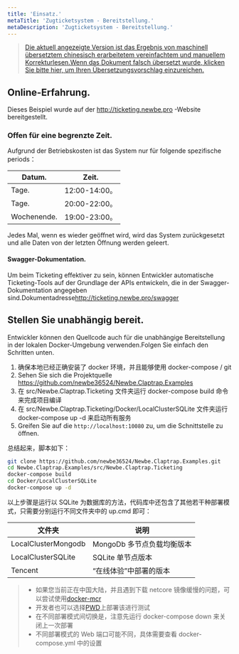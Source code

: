 ```yaml
---
title: 'Einsatz.'
metaTitle: 'Zugticketsystem - Bereitstellung.'
metaDescription: 'Zugticketsystem - Bereitstellung.'
---
```


> [Die aktuell angezeigte Version ist das Ergebnis von maschinell übersetztem chinesisch erarbeitetem vereinfachtem und manuellem Korrekturlesen.Wenn das Dokument falsch übersetzt wurde, klicken Sie bitte hier, um Ihren Übersetzungsvorschlag einzureichen.](https://crwd.in/newbeclaptrap)

## Online-Erfahrung.

Dieses Beispiel wurde auf der <http://ticketing.newbe.pro> -Website bereitgestellt.

### Offen für eine begrenzte Zeit.

Aufgrund der Betriebskosten ist das System nur für folgende spezifische periods：

| Datum.      | Zeit.        |
| ----------- | ------------ |
| Tage.       | 12:00-14:00。 |
| Tage.       | 20:00-22:00。 |
| Wochenende. | 19:00-23:00。 |

Jedes Mal, wenn es wieder geöffnet wird, wird das System zurückgesetzt und alle Daten von der letzten Öffnung werden geleert.

#### Swagger-Dokumentation.

Um beim Ticketing effektiver zu sein, können Entwickler automatische Ticketing-Tools auf der Grundlage der APIs entwickeln, die in der Swagger-Dokumentation angegeben sind.Dokumentadresse<http://ticketing.newbe.pro/swagger>

## Stellen Sie unabhängig bereit.

Entwickler können den Quellcode auch für die unabhängige Bereitstellung in der lokalen Docker-Umgebung verwenden.Folgen Sie einfach den Schritten unten.

1. 确保本地已经正确安装了 docker 环境，并且能够使用 docker-compose / git
2. Sehen Sie sich die Projektquelle <https://github.com/newbe36524/Newbe.Claptrap.Examples>
3. 在 src/Newbe.Claptrap.Ticketing 文件夹运行 docker-compose build 命令来完成项目编译
4. 在 src/Newbe.Claptrap.Ticketing/Docker/LocalClusterSQLite 文件夹运行 docker-compose up -d 来启动所有服务
5. Greifen Sie auf die `http://localhost:10080` zu, um die Schnittstelle zu öffnen.

总结起来，脚本如下：

```bash
git clone https://github.com/newbe36524/Newbe.Claptrap.Examples.git
cd Newbe.Claptrap.Examples/src/Newbe.Claptrap.Ticketing
docker-compose build
cd Docker/LocalClusterSQLite
docker-compose up -d
```

以上步骤是运行以 SQLite 为数据库的方法，代码库中还包含了其他若干种部署模式，只需要分别运行不同文件夹中的 up.cmd 即可：

| 文件夹                 | 说明                |
| ------------------- | ----------------- |
| LocalClusterMongodb | MongoDb 多节点负载均衡版本 |
| LocalClusterSQLite  | SQLite 单节点版本      |
| Tencent             | “在线体验”中部署的版本      |

> - 如果您当前正在中国大陆，并且遇到下载 netcore 镜像缓慢的问题，可以尝试使用[docker-mcr](https://github.com/newbe36524/Newbe.McrMirror)
> - 开发者也可以选择[PWD](https://labs.play-with-docker.com/)上部署该进行测试
> - 在不同部署模式间切换是，注意先运行 docker-compose down 来关闭上一次部署
> - 不同部署模式的 Web 端口可能不同，具体需要查看 docker-compose.yml 中的设置
